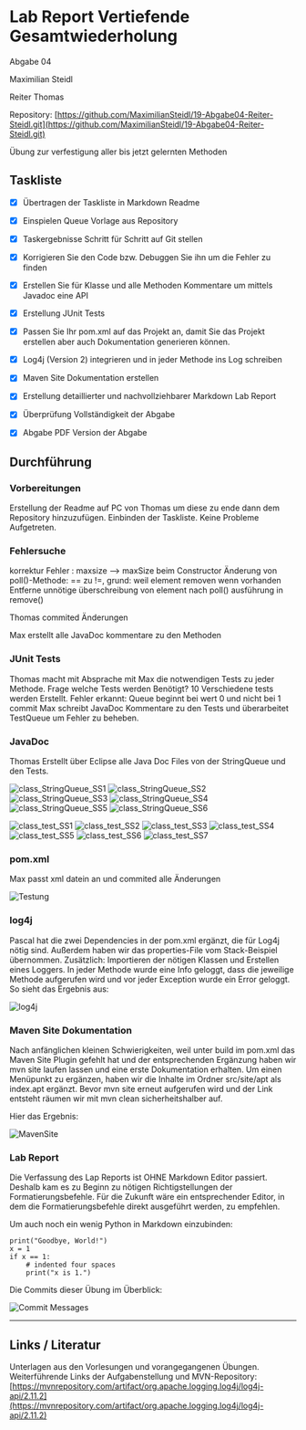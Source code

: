 # Lab Report Vertiefende Gesamtwiederholung

Abgabe 04

Maximilian Steidl

Reiter Thomas

Repository: [https://github.com/MaximilianSteidl/19-Abgabe04-Reiter-Steidl.git](https://github.com/MaximilianSteidl/19-Abgabe04-Reiter-Steidl.git)

Übung zur verfestigung aller bis jetzt gelernten Methoden

## Taskliste

- [X] Übertragen der Taskliste in Markdown Readme
- [X] Einspielen Queue Vorlage aus Repository
- [X] Taskergebnisse Schritt für Schritt auf Git stellen
- [X] Korrigieren Sie den Code bzw. Debuggen Sie ihn um die Fehler zu finden
- [X] Erstellen Sie für Klasse und alle Methoden Kommentare um mittels Javadoc eine API 
- [X] Erstellung JUnit Tests
- [X] Passen Sie Ihr pom.xml auf das Projekt an, damit Sie das Projekt erstellen aber auch Dokumentation generieren können.
- [X] Log4j (Version 2) integrieren und in jeder Methode ins Log schreiben
- [x] Maven Site Dokumentation erstellen
- [X] Erstellung detaillierter und nachvollziehbarer Markdown Lab Report
- [X] Überprüfung Vollständigkeit der Abgabe
- [X] Abgabe PDF Version der Abgabe



## Durchführung
### Vorbereitungen
Erstellung der Readme auf PC von Thomas um diese zu ende dann dem Repository hinzuzufügen.
Einbinden der Taskliste. Keine Probleme Aufgetreten.

### Fehlersuche
korrektur Fehler : 	 maxsize --> maxSize beim Constructor
			         Änderung von poll()-Methode: == zu !=, grund: weil element removen wenn vorhanden
			         Entferne unnötige überschreibung von element nach poll() ausführung in remove()
                     
Thomas commited Änderungen

Max erstellt alle JavaDoc kommentare zu den Methoden

### JUnit Tests
Thomas macht mit Absprache mit Max die notwendigen Tests zu jeder Methode.
Frage welche Tests werden Benötigt? 
10 Verschiedene tests werden Erstellt.
Fehler erkannt: Queue beginnt bei wert 0 und nicht bei 1
commit
Max schreibt JavaDoc Kommentare zu den Tests und überarbeitet TestQueue um Fehler zu beheben.

### JavaDoc
Thomas Erstellt über Eclipse alle Java Doc Files von der StringQueue und den Tests.

![class_StringQueue_SS1](https://github.com/MaximilianSteidl/19-Abgabe04-Reiter-Steidl/blob/master/Media/class_StringQueue_SS1.JPG)
![class_StringQueue_SS2](https://github.com/MaximilianSteidl/19-Abgabe04-Reiter-Steidl/blob/master/Media/class_StringQueue_SS2.jpg)
![class_StringQueue_SS3](https://github.com/MaximilianSteidl/19-Abgabe04-Reiter-Steidl/blob/master/Media/class_StringQueue_SS3.jpg)
![class_StringQueue_SS4](https://github.com/MaximilianSteidl/19-Abgabe04-Reiter-Steidl/blob/master/Media/class_StringQueue_SS4.jpg)
![class_StringQueue_SS5](https://github.com/MaximilianSteidl/19-Abgabe04-Reiter-Steidl/blob/master/Media/class_StringQueue_SS5.jpg)
![class_StringQueue_SS6](https://github.com/MaximilianSteidl/19-Abgabe04-Reiter-Steidl/blob/master/Media/class_StringQueue_SS6.jpg)

![class_test_SS1](https://github.com/MaximilianSteidl/19-Abgabe04-Reiter-Steidl/blob/master/Media/class_test_SS1.jpg)
![class_test_SS2](https://github.com/MaximilianSteidl/19-Abgabe04-Reiter-Steidl/blob/master/Media/class_test_SS2.jpg)
![class_test_SS3](https://github.com/MaximilianSteidl/19-Abgabe04-Reiter-Steidl/blob/master/Media/class_test_SS3.jpg)
![class_test_SS4](https://github.com/MaximilianSteidl/19-Abgabe04-Reiter-Steidl/blob/master/Media/class_test_SS4.jpg)
![class_test_SS5](https://github.com/MaximilianSteidl/19-Abgabe04-Reiter-Steidl/blob/master/Media/class_test_SS5.jpg)
![class_test_SS6](https://github.com/MaximilianSteidl/19-Abgabe04-Reiter-Steidl/blob/master/Media/class_test_SS6.jpg)
![class_test_SS7](https://github.com/MaximilianSteidl/19-Abgabe04-Reiter-Steidl/blob/master/Media/class_test_SS7.jpg)

### pom.xml
Max passt xml datein an und commited alle Änderungen


![Testung](media/Testung.jpg)


### log4j
Pascal hat die zwei Dependencies in der pom.xml ergänzt, die für Log4j nötig sind. Außerdem haben wir das properties-File vom Stack-Beispiel übernommen. Zusätzlich: Importieren der nötigen Klassen und Erstellen eines Loggers. In jeder Methode wurde eine Info geloggt, dass die jeweilige Methode aufgerufen wird und vor jeder Exception wurde ein Error geloggt. So sieht das Ergebnis aus:

![log4j](media/log.jpg)

### Maven Site Dokumentation
Nach anfänglichen kleinen Schwierigkeiten, weil unter build im pom.xml das Maven Site Plugin gefehlt hat und der entsprechenden Ergänzung haben wir mvn site laufen lassen und eine erste Dokumentation erhalten. Um einen Menüpunkt zu ergänzen, haben wir die Inhalte im Ordner src/site/apt als index.apt ergänzt. Bevor mvn site erneut aufgerufen wird und der Link entsteht räumen wir mit mvn clean sicherheitshalber auf.

Hier das Ergebnis:

![MavenSite](media/maven.jpg)

### Lab Report
Die Verfassung des Lap Reports ist OHNE Markdown Editor passiert. Deshalb kam es zu Beginn zu nötigen Richtigstellungen der Formatierungsbefehle. Für die Zukunft wäre ein entsprechender Editor, in dem die Formatierungsbefehle direkt ausgeführt werden, zu empfehlen.

Um auch noch ein wenig Python in Markdown einzubinden:

```
print("Goodbye, World!")
x = 1
if x == 1:
    # indented four spaces
    print("x is 1.")
```

Die Commits dieser Übung im Überblick:

![Commit Messages](media/commits1.jpg)

-----

## Links / Literatur
Unterlagen aus den Vorlesungen und vorangegangenen Übungen. Weiterführende Links der Aufgabenstellung und MVN-Repository: [https://mvnrepository.com/artifact/org.apache.logging.log4j/log4j-api/2.11.2](https://mvnrepository.com/artifact/org.apache.logging.log4j/log4j-api/2.11.2)
